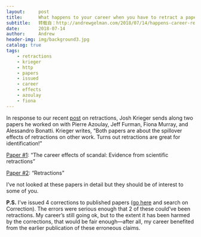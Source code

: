 ```yaml
---
layout:     post
title:      What happens to your career when you have to retract a paper?
subtitle:   转载自：http://andrewgelman.com/2018/07/14/happens-career-retract-paper/
date:       2018-07-14
author:     Andrew
header-img: img/background3.jpg
catalog: true
tags:
    - retractions
    - krieger
    - http
    - papers
    - issued
    - career
    - effects
    - azoulay
    - fiona
---
```




In response to our recent [post](http://andrewgelman.com/2018/01/12/retraction-paradox-retract-implicitly-defend-many-things-havent-yet-retracted) on retractions, Josh Krieger sends along two papers he worked on with Pierre Azoulay, Jeff Furman, Fiona Murray, and Alessandro Bonatti. Krieger writes, “Both papers are about the spillover effects of retractions on other work. Turns out retractions are great for identification!”

[Paper #1](http://www.sciencedirect.com/science/article/pii/S0048733317301154?via%3Dihub): “The career effects of scandal: Evidence from scientific retractions”

[Paper #2](http://dspace.mit.edu/handle/1721.1/89406): “Retractions”

I’ve not looked at these papers in detail but they should be of interest to some of you.

**P.S.** I’ve issued 4 corrections to published papers ([go here](http://www.stat.columbia.edu/~gelman/research/published) and search on Correction). The errors were serious enough that 2 of these could’ve been retractions. My career’s still going ok, but to the extent it has been harmed by the corrections, that would be fair enough—after all, my career benefited from the earlier publication of these erroneous claims. 



